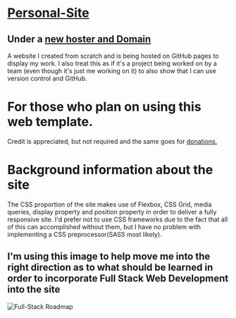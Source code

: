# [Personal-Site](https://harrisj09.github.io/personal-site/)

## Under a [new hoster and Domain](https://eager-jackson-4f1f70.netlify.com)

 A website I created from scratch and is being hosted on GitHub pages to display my work. I also treat this as if it's a project being worked on by a team (even though it's just me working on it) to also show that I can use version control and GitHub.

 # For those who plan on using this web template.
Credit is appreciated, but not required and the same goes for [donations.](paypal.me/8746)


# Background information about the site
 The CSS proportion of the site makes use of Flexbox, CSS Grid, media queries, display property and position property in order to deliver a fully responsive site. I'd prefer not to use CSS frameworks due to the fact that all of this can accomplished without them, but I have no problem with implementing a CSS preprocessor(SASS most likely).


## I'm using this image to help move me into the right direction as to what should be learned in order to incorporate Full Stack Web Development into the site 
![Full-Stack Roadmap](https://www.freecodecamp.org/news/content/images/2019/06/2019-roadmap-0-1.png)
